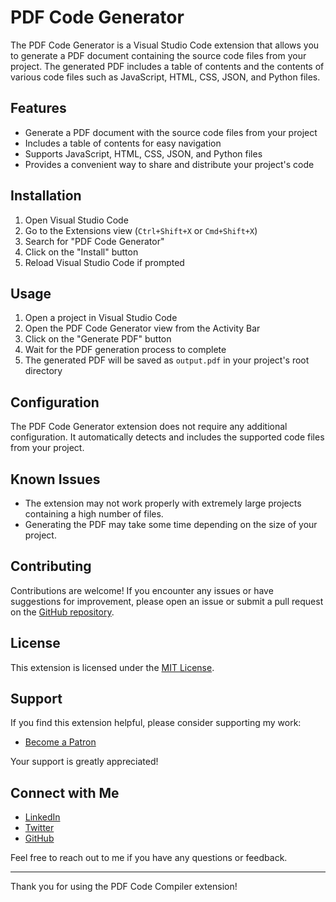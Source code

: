 # PDF Code Generator

The PDF Code Generator is a Visual Studio Code extension that allows you to generate a PDF document containing the source code files from your project. The generated PDF includes a table of contents and the contents of various code files such as JavaScript, HTML, CSS, JSON, and Python files.

## Features

- Generate a PDF document with the source code files from your project
- Includes a table of contents for easy navigation
- Supports JavaScript, HTML, CSS, JSON, and Python files
- Provides a convenient way to share and distribute your project's code

## Installation

1. Open Visual Studio Code
2. Go to the Extensions view (`Ctrl+Shift+X` or `Cmd+Shift+X`)
3. Search for "PDF Code Generator"
4. Click on the "Install" button
5. Reload Visual Studio Code if prompted

## Usage

1. Open a project in Visual Studio Code
2. Open the PDF Code Generator view from the Activity Bar
3. Click on the "Generate PDF" button
4. Wait for the PDF generation process to complete
5. The generated PDF will be saved as `output.pdf` in your project's root directory

## Configuration

The PDF Code Generator extension does not require any additional configuration. It automatically detects and includes the supported code files from your project.

## Known Issues

- The extension may not work properly with extremely large projects containing a high number of files.
- Generating the PDF may take some time depending on the size of your project.

## Contributing

Contributions are welcome! If you encounter any issues or have suggestions for improvement, please open an issue or submit a pull request on the [GitHub repository](https://github.com/your-username/pdf-code-compiler).

## License

This extension is licensed under the [MIT License](LICENSE).

## Support

If you find this extension helpful, please consider supporting my work:

- [Become a Patron](https://www.patreon.com/JDTurner)

Your support is greatly appreciated!

## Connect with Me

- [LinkedIn](https://www.linkedin.com/in/jamesturnercm/)
- [Twitter](https://twitter.com/James_Gets_It)
- [GitHub](https://github.com/JamesSKR)

Feel free to reach out to me if you have any questions or feedback.

---

Thank you for using the PDF Code Compiler extension!